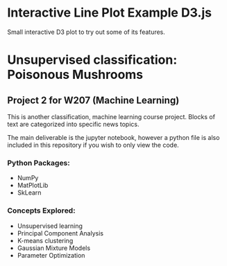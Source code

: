 # Interactive Line Plot Example D3.js

Small interactive D3 plot to try out some of its features.


# Unsupervised classification: Poisonous Mushrooms

## Project 2 for W207 (Machine Learning)

This is another classification, machine learning course project. Blocks of text are categorized into specific news topics. 

The main deliverable is the jupyter notebook, however a python file is also included in this repository if you wish to only view the code.

### Python Packages:
* NumPy
* MatPlotLib
* SkLearn

### Concepts Explored:
* Unsupervised learning
* Principal Component Analysis
* K-means clustering
* Gaussian Mixture Models
* Parameter Optimization
